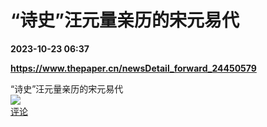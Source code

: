 # “诗史”汪元量亲历的宋元易代

**2023-10-23 06:37**

**https://www.thepaper.cn/newsDetail_forward_24450579**

“诗史”汪元量亲历的宋元易代  
![](https://img3.chouti.com/CHOUTI_231023_9094892B8FB945EAA02231265971A9CD.jpg)  
[评论](https://m.chouti.com/link/40374641)